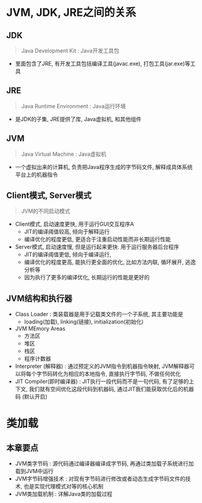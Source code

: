 # JVM, JDK, JRE之间的关系

## JDK

> Java Development Kit : Java开发工具包

- 里面包含了JRE, 有开发工具包括编译工具(javac.exe), 打包工具(jar.exe)等工具

## JRE

> Java Runtime Environment : Java运行环境

- 是JDK的子集, JRE提供了库, Java虚拟机, 和其他组件

## JVM

> Java Virtual Machine : Java虚拟机

- 一个虚拟出来的计算机, 负责把Java程序生成的字节码文件, 解释成具体系统平台上的机器指令

## Client模式, Server模式

> JVM的不同启动模式

- Client模式, 启动速度更快, 用于运行GUI交互程序A
    - JIT的编译阈值较高, 倾向于解释运行
    - 编译优化的程度更低, 更适合于注重启动性能而非长期运行性能
- Server模式, 启动速度慢, 但是运行起来更快. 用于运行服务器后台程序
    - JIT的编译阈值更低, 倾向于编译运行, 
    - 编译优化的程度更高, 能执行更全面的优化, 比如方法内联, 循环展开, 逃逸分析等
    - 因为执行了更多的编译优化, 长期运行的性能是更好的

## JVM结构和执行器

- Class Loader : 类装载器是用于记载类文件的一个子系统, 其主要功能是 
    - loading(加载), linking(链接), initialization(初始化)
- JVM MEmory Areas 
    - 方法区
    - 堆区
    - 栈区
    - 程序计数器
- Interpreter (解释器) : 通过预定义的JVM指令到机器指令映射, JVM解释器可以将每个字节码转化为相应的本地指令, 直接执行字节码, 不做任何优化
- JIT Compiler(即时编译器) : JIT执行一段代码而不是一句代码, 有了足够的上下文, 我们就有空间优化这段代码到机器码, 通过JIT我们能获取优化后的机器码 (默认开启)

# 类加载

## 本章要点

- JVM类字节码 : 源代码通过编译器编译成字节码, 再通过类加载子系统进行加载到JVM中运行
- JVM字节码增强技术 : 对现有字节码进行修改或者动态生成字节码文件的技术, 也是实现代理模式对等的核心机制
- JVM类加载机制 : 详解Java类的加载过程
